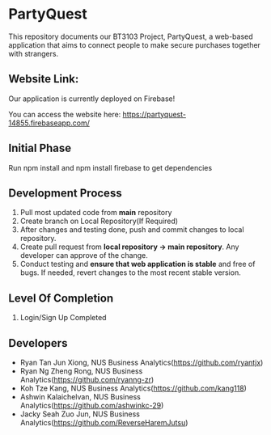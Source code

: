 
# PartyQuest
This repository documents our BT3103 Project, PartyQuest, a web-based application that aims to connect people to make secure purchases together with strangers.

## Website Link:
Our application is currently deployed on Firebase!

You can access the website here: https://partyquest-14855.firebaseapp.com/

## Initial Phase
Run npm install and npm install firebase to get dependencies

## Development Process
1. Pull most updated code from **main** repository
2. Create branch on Local Repository(If Required)
3. After changes and testing done, push and commit changes to local repository.
4. Create pull request from **local repository -> main repository**. Any developer can approve of the change.
5. Conduct testing and **ensure that web application is stable** and free of bugs. If needed, revert changes to the most recent stable version.

## Level Of Completion
1. Login/Sign Up Completed

## Developers
- Ryan Tan Jun Xiong, NUS Business Analytics(https://github.com/ryantjx)
- Ryan Ng Zheng Rong, NUS Business Analytics(https://github.com/ryanng-zr)
- Koh Tze Kang, NUS Business Analytics(https://github.com/kang118)
- Ashwin Kalaichelvan, NUS Business Analytics(https://github.com/ashwinkc-29)
- Jacky Seah Zuo Jun, NUS Business Analytics(https://github.com/ReverseHaremJutsu)
